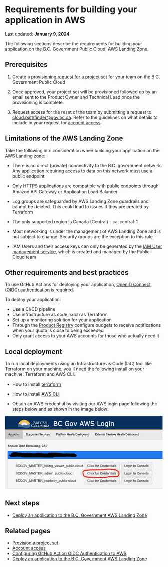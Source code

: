 # Requirements for building your application in AWS

Last updated: **January 9, 2024**

The following sections describe the requirements for building your application on the B.C. Government Public Cloud, AWS Landing Zone.

## Prerequisites

1. Create a [provisioning request for a project set](provision-a-project-set.md) for your team on the B.C. Government Public Cloud

2. Once approved, your project set will be provisioned followed up by an email sent to the Product Owner and Technical Lead once the provisioning is complete

3. Request access for the reset of the team by submitting a request to <cloud.pathfinder@gov.bc.ca>. Refer to the guidelines on what details to include in your request for [account access](provision-a-project-set.md#account-access)

## Limitations of the AWS Landing Zone

Take the following into consideration when building your application on the AWS Landing zone: 

* There is no direct (private) connectivity to the B.C. government network. Any application requiring access to data on this network must use a public endpoint

* Only HTTPS applications are compatible with public endpoints through Amazon API Gateway or Application Load Balancer

* Log groups are safeguarded by AWS Landing Zone guardrails and cannot be deleted. This could lead to issues if they are created by Terraform

* The only supported region is Canada (Central) - ca-central-1

* Most networking is under the management of AWS Landing Zone and is not subject to change. Security groups are the exception to this rule

* IAM Users and their access keys can only be generated  by the [IAM User management service](iam-user-service.md), which is created and managed by the Public Cloud team


## Other requirements and best practices

To use GitHub Actions for deploying your application, [OpenID Connect (OIDC) authentication](deploy-an-app-to-the-aws-landing-zone.md#configuring-github-action-oidc-authentication-to-aws) is required. 

To deploy your application: 

* Use a CI/CD pipeline
* Use infrastructure as code, such as Terraform
* Set up a monitoring solution for your application
* Through the [Product Registry](https://registry.developer.gov.bc.ca/login) configure budgets to receive notifications when your quota is close to being exceeded 
* Only grant access to your AWS accounts for those who actually need it

## Local deployment
To run local deployments using an Infrastructure as Code (IaC) tool like Terraform on your machine, you'll need the following install on your machine; Terraform and AWS CLI. 

* How to install [terraform](https://developer.hashicorp.com/terraform/tutorials/aws-get-started/install-cli) 
* How to install  [AWS CLI](https://docs.aws.amazon.com/cli/latest/userguide/getting-started-install.html) 

* Obtain an AWS credential by visiting our AWS login page following the steps below and as shown in the image below:

<!-- Please for accessibility purposes describe each step to take such as AWS login page URL and steps to arrive to click on the button credential 

1. Login to [AWS login page](URL) 
2. Go to ......
3. Click..... 

  -->

 ![aws-credential-cli](images/requirements-for-building-your-application/aws-credential-cli.png)

## Next steps

- [Deploy an application to the B.C. Government AWS Landing Zone](deploy-an-app-to-the-aws-landing-zone.md)

## Related pages

- [Provision a project set](provision-a-project-set.md)
- [Account access](provision-a-project-set.md#account-access)
- [Configuring GitHub Action OIDC Authentication to AWS](deploy-an-app-to-the-aws-landing-zone.md#configuring-github-action-oidc-authentication-to-aws)
- [Deploy an application to the B.C. Government AWS Landing Zone](deploy-an-app-to-the-aws-landing-zone.md)
